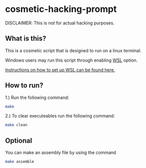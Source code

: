 # cosmetic-hacking-prompt
DISCLAIMER: This is not for actual hacking purposes. 

## What is this?

This is a cosmetic script that is designed to run on a linux terminal.

Windows users may run this script through enabling [WSL](https://docs.microsoft.com/en-us/windows/wsl/about) option.

[Instructions on how to set up WSL can be found here.](https://docs.microsoft.com/en-us/windows/wsl/install-win10)

## How to run?

1.) Run the following command: 
```bash
make
```

2.) To clear executeables run the following command:
```bash
make clean
```

## Optional

You can make an assembly file by using the command 
```bash
make assemble
```